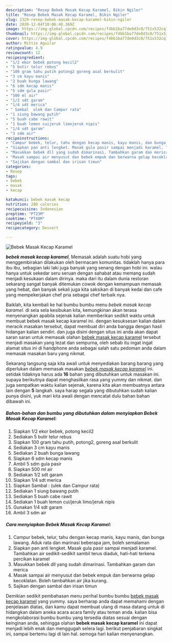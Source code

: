 ```yaml
---
description: "Resep Bebek Masak Kecap Karamel, Bikin Ngiler"
title: "Resep Bebek Masak Kecap Karamel, Bikin Ngiler"
slug: 2329-resep-bebek-masak-kecap-karamel-bikin-ngiler
date: 2020-12-04T10:06:48.369Z
image: https://img-global.cpcdn.com/recipes/f4bb1ba77de0d3c0/751x532cq70/bebek-masak-kecap-karamel-foto-resep-utama.jpg
thumbnail: https://img-global.cpcdn.com/recipes/f4bb1ba77de0d3c0/751x532cq70/bebek-masak-kecap-karamel-foto-resep-utama.jpg
cover: https://img-global.cpcdn.com/recipes/f4bb1ba77de0d3c0/751x532cq70/bebek-masak-kecap-karamel-foto-resep-utama.jpg
author: Mittie Aguilar
ratingvalue: 4.9
reviewcount: 12
recipeingredient:
- "1/2 ekor bebek potong kecil2"
- "5 butir telur rebus"
- "100 gram tahu putih potong2 goreng asal berkulit"
- "3 cm kayu manis"
- "2 buah bunga lawang"
- "6 sdm kecap manis"
- "5 sdm gula pasir"
- "500 ml air"
- "1/2 sdt garam"
- "1/4 sdt merica"
- " Sambal  ulek dan Campur rata"
- "1 siung bawang putih"
- "5 buah cabe rawit"
- "1 buah lemon cuijeruk limojeruk nipis"
- "1/4 sdt garam"
- "3 sdm air"
recipeinstructions:
- "Campur bebek, telur, tahu dengan kecap manis, kayu manis, dan bunga lawang. Aduk rata dan marinasi beberapa jam, boleh semalaman"
- "Siapkan pan anti lengket. Masak gula pasir sampai menjadi karamel. Tambahkan air sedikit-sedikit sambil terus diaduk, hati-hati terkena percikan karamel"
- "Masukkan bebek dll yang sudah dimarinasi. Tambahkan garam dan merica"
- "Masak sampai air menyusut dan bebek empuk dan berwarna gelap kecoklatan. Boleh tambahkan air jika kurang."
- "Sajikan dengan sambal dan irisan timun"
categories:
- Resep
tags:
- bebek
- masak
- kecap

katakunci: bebek masak kecap 
nutrition: 280 calories
recipecuisine: Indonesian
preptime: "PT23M"
cooktime: "PT40M"
recipeyield: "3"
recipecategory: Dessert

---
```



![Bebek Masak Kecap Karamel](https://img-global.cpcdn.com/recipes/f4bb1ba77de0d3c0/751x532cq70/bebek-masak-kecap-karamel-foto-resep-utama.jpg)

<b><i>bebek masak kecap karamel</i></b>, Memasak adalah suatu hobi yang menggembirakan dilakukan oleh bermacam komunitas. tidaklah hanya para ibu ibu, sebagian laki laki juga banyak yang senang dengan hobi ini. walau hanya untuk sekedar seru seruan dengan sahabat atau memang sudah menjadi kesukaan dalam dirinya. maka dari itu dalam dunia restoran sekarang sangat banyak ditemukan cowok dengan kemampuan memasak yang hebat, dan banyak sekali juga kita saksikan di banyak kedai dan cafe yang mempekerjakan chef pria sebagai chef terbaik nya.



Baiklah, kita kembali ke hal bumbu bumbu menu <i>bebek masak kecap karamel</i>. di sela sela kesibukan kita, kemungkinan akan terasa menyenangkan apabila sejenak kalian memberikan sedikit waktu untuk membuat bebek masak kecap karamel ini. dengan kesuksesan kalian dalam meracik masakan tersebut, dapat membuat diri anda bangga dengan hasil hidangan kalian sendiri. dan juga disini dengan situs ini anda akan dapat saran saran untuk memasak olahan <u>bebek masak kecap karamel</u> tersebut menjadi masakan yang lezat dan sempurna, oleh sebab itu ingat ingat alamat situs ini di handphone anda sebagai salah satu pedoman anda dalam memasak masakan baru yang nikmat.


Sekarang langsung saja kita awali untuk menyediakan barang barang yang diperlukan dalam memasak masakan <u><i>bebek masak kecap karamel</i></u> ini. setidak tidaknya harus ada <b>16</b> bahan yang dibutuhkan untuk masakan ini. supaya berikutnya dapat menghasilkan rasa yang yummy dan nikmat. dan juga sempatkan waktu kalian sejenak, karena kita akan membuatnya antara lain dengan <b>5</b> langkah. saya harap segala yang dibutuhkan sudah kalian punya disini, yuk mari kita awali dengan mencatat dulu bahan bahan dibawah ini.

<!--inarticleads1-->

##### Bahan-bahan dan bumbu yang dibutuhkan dalam menyiapkan Bebek Masak Kecap Karamel:

1. Siapkan 1/2 ekor bebek, potong kecil2
1. Sediakan 5 butir telur rebus
1. Siapkan 100 gram tahu putih, potong2, goreng asal berkulit
1. Sediakan 3 cm kayu manis
1. Sediakan 2 buah bunga lawang
1. Siapkan 6 sdm kecap manis
1. Ambil 5 sdm gula pasir
1. Siapkan 500 ml air
1. Sediakan 1/2 sdt garam
1. Siapkan 1/4 sdt merica
1. Siapkan  Sambal : (ulek dan Campur rata)
1. Sediakan 1 siung bawang putih
1. Sediakan 5 buah cabe rawit
1. Sediakan 1 buah lemon cui/jeruk limo/jeruk nipis
1. Gunakan 1/4 sdt garam
1. Ambil 3 sdm air




<!--inarticleads2-->

##### Cara menyiapkan Bebek Masak Kecap Karamel:

1. Campur bebek, telur, tahu dengan kecap manis, kayu manis, dan bunga lawang. Aduk rata dan marinasi beberapa jam, boleh semalaman
1. Siapkan pan anti lengket. Masak gula pasir sampai menjadi karamel. Tambahkan air sedikit-sedikit sambil terus diaduk, hati-hati terkena percikan karamel
1. Masukkan bebek dll yang sudah dimarinasi. Tambahkan garam dan merica
1. Masak sampai air menyusut dan bebek empuk dan berwarna gelap kecoklatan. Boleh tambahkan air jika kurang.
1. Sajikan dengan sambal dan irisan timun




Demikian sedikit pembahasan menu perihal bumbu bumbu <u>bebek masak kecap karamel</u> yang yummy. saya berharap anda dapat memahami dengan penjelasan diatas, dan kamu dapat membuat ulang di masa datang untuk di hidangkan dalam aneka acara acara family atau teman anda. kalian bisa mengkolaborasi bumbu bumbu yang tersedia diatas sesuai dengan keinginan anda, sehingga olahan <b>bebek masak kecap karamel</b> ini dapat menjadi lebih enak dan menggugah selera lagi. berikut penjabaran singkat ini, sampai bertemu lagi di lain hal. semoga hari kalian menyenangkan.
